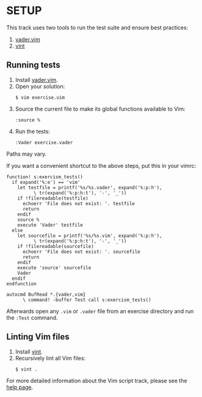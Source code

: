 # SETUP

This track uses two tools to run the test suite and ensure best practices:

1. [vader.vim](https://github.com/junegunn/vader.vim)
2. [vint](https://github.com/Kuniwak/vint)

## Running tests

1. Install [vader.vim](https://github.com/junegunn/vader.vim/#installation).
1. Open your solution:
    ```
    $ vim exercise.vim
    ```
1. Source the current file to make its global functions available to Vim:
    ```
    :source %
    ```
1. Run the tests:
    ```
    :Vader exercise.vader
    ```

Paths may vary.

If you want a convenient shortcut to the above steps, put this in your vimrc:

```vim
function! s:exercism_tests()
  if expand('%:e') == 'vim'
    let testfile = printf('%s/%s.vader', expand('%:p:h'),
          \ tr(expand('%:p:h:t'), '-', '_'))
    if !filereadable(testfile)
      echoerr 'File does not exist: '. testfile
      return
    endif
    source %
    execute 'Vader' testfile
  else
    let sourcefile = printf('%s/%s.vim', expand('%:p:h'),
          \ tr(expand('%:p:h:t'), '-', '_'))
    if !filereadable(sourcefile)
      echoerr 'File does not exist: '. sourcefile
      return
    endif
    execute 'source' sourcefile
    Vader
  endif
endfunction

autocmd BufRead *.{vader,vim}
      \ command! -buffer Test call s:exercism_tests()
```

Afterwards open any `.vim` or `.vader` file from an exercise directory and run
the `:Test` command.

## Linting Vim files

1. Install [vint](https://github.com/Kuniwak/vint#quick-start).
1. Recursively lint all Vim files:
    ```
    $ vint .
    ```

For more detailed information about the Vim script track, please see the
[help page](https://exercism.org/languages/vimscript).
